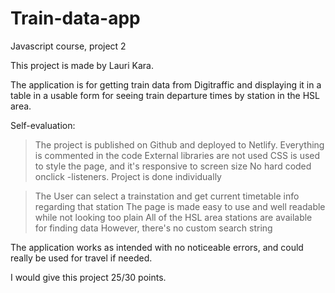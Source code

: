 # Train-data-app
Javascript course, project 2

This project is made by Lauri Kara.

The application is for getting train data from Digitraffic and displaying it in a table in a usable form for seeing train departure times by station in the HSL area.

Self-evaluation:

>The project is published on Github and deployed to Netlify.
Everything is commented in the code
External libraries are not used
CSS is used to style the page, and it's responsive to screen size
No hard coded onclick -listeners.
Project is done individually

>The User can select a trainstation and get current timetable info regarding that station
The page is made easy to use and well readable while not looking too plain
All of the HSL area stations are available for finding data
However, there's no custom search string

The application works as intended with no noticeable errors, and could really be used for travel if needed.
    
I would give this project 25/30 points.
